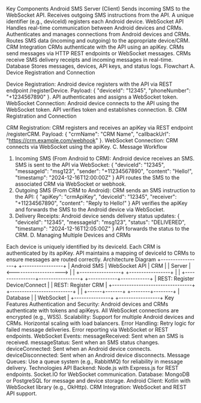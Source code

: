 Key Components
Android SMS Server (Client)
Sends incoming SMS to the WebSocket API.
Receives outgoing SMS instructions from the API.
A unique identifier (e.g., deviceId) registers each Android device.
WebSocket API
Handles real-time communication between Android devices and CRMs.
Authenticates and manages connections from Android devices and CRMs.
Routes SMS data (incoming and outgoing) to the appropriate device/CRM.
CRM Integration
CRMs authenticate with the API using an apiKey.
CRMs send messages via HTTP REST endpoints or WebSocket messages.
CRMs receive SMS delivery receipts and incoming messages in real-time.
Database
Stores messages, devices, API keys, and status logs.
Flowchart
A. Device Registration and Connection

Device Registration:
Android device registers with the API via REST endpoint /registerDevice.
Payload: { "deviceId": "12345", "phoneNumber": "+1234567890" }.
API authenticates and assigns a WebSocket token.
WebSocket Connection:
Android device connects to the API using the WebSocket token.
API verifies token and establishes connection.
B. CRM Registration and Connection

CRM Registration:
CRM registers and receives an apiKey via REST endpoint /registerCRM.
Payload: { "crmName": "CRM Name", "callbackUrl": "https://crm.example.com/webhook" }.
WebSocket Connection:
CRM connects via WebSocket using the apiKey.
C. Message Workflow

1. Incoming SMS (From Android to CRM):
Android device receives an SMS.
SMS is sent to the API via WebSocket:
{
  "deviceId": "12345",
  "messageId": "msg123",
  "sender": "+11234567890",
  "content": "Hello!",
  "timestamp": "2024-12-16T12:00:00Z"
}
API routes the SMS to the associated CRM via WebSocket or webhook.
2. Outgoing SMS (From CRM to Android):
CRM sends an SMS instruction to the API:
{
  "apiKey": "crmApiKey",
  "deviceId": "12345",
  "receiver": "+11234567890",
  "content": "Reply to Hello!"
}
API verifies the apiKey and forwards the SMS to the Android device via WebSocket.
3. Delivery Receipts:
Android device sends delivery status updates:
{
  "deviceId": "12345",
  "messageId": "msg123",
  "status": "DELIVERED",
  "timestamp": "2024-12-16T12:05:00Z"
}
API forwards the status to the CRM.
D. Managing Multiple Devices and CRMs

Each device is uniquely identified by its deviceId.
Each CRM is authenticated by its apiKey.
API maintains a mapping of deviceId to CRMs to ensure messages are routed correctly.
Architecture Diagram
                +-----------------+                        +-----------------+
                |    Android SMS  |    WebSocket API       |    CRM          |
                |    Server       | <--------------------> |                 |
                +-----------------+                        +-----------------+
                         |                                        |
         +----------------+-----------------+         +------------+------------+
         | REST: Register Device/Connect   |         | REST: Register CRM       |
         +---------------------------------+         +--------------------------+
                         |                                        |
                   +------+-------+                      +--------+--------+
                   |     Database  |                      |    WebSocket    |
                   +---------------+                      +-----------------+
Key Features
Authentication and Security:
Android devices and CRMs authenticate with tokens and apiKeys.
All WebSocket connections are encrypted (e.g., WSS).
Scalability:
Support for multiple Android devices and CRMs.
Horizontal scaling with load balancers.
Error Handling:
Retry logic for failed message deliveries.
Error reporting via WebSocket or REST endpoints.
WebSocket Events:
messageReceived: Sent when an SMS is received.
messageStatus: Sent when an SMS status changes.
deviceConnected: Sent when an Android device connects.
deviceDisconnected: Sent when an Android device disconnects.
Message Queues:
Use a queue system (e.g., RabbitMQ) for reliability in message delivery.
Technologies
API Backend:
Node.js with Express.js for REST endpoints.
Socket.IO for WebSocket communication.
Database:
MongoDB or PostgreSQL for message and device storage.
Android Client:
Kotlin with WebSocket library (e.g., OkHttp).
CRM Integration:
WebSocket and REST API support.
